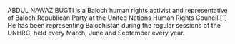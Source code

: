 ABDUL NAWAZ BUGTI is a Baloch human rights activist and representative of Baloch Republican Party at the United Nations Human Rights Council.[1] He has been representing Balochistan during the regular sessions of the UNHRC, held every March, June and September every year.
